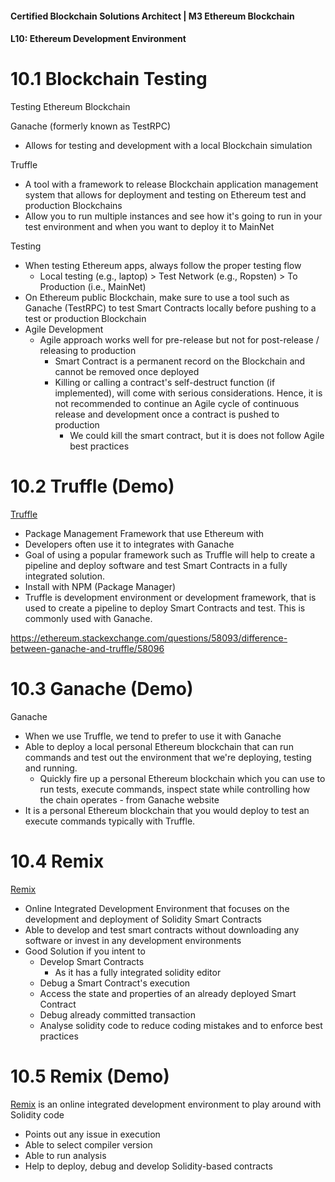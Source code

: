 #### Certified Blockchain Solutions Architect | M3 Ethereum Blockchain
#### L10: Ethereum Development Environment

# 10.1 Blockchain Testing 

Testing Ethereum Blockchain 
 
Ganache (formerly known as TestRPC) 
- Allows for testing and development with a local Blockchain simulation 
 
Truffle 
- A tool with a framework to release Blockchain application management system that allows for deployment and testing on Ethereum test and production Blockchains 
- Allow you to run multiple instances and see how it's going to run in your test environment and when you want to deploy it to MainNet 
 
Testing 
- When testing Ethereum apps, always follow the proper testing flow 
  - Local testing (e.g., laptop) > Test Network (e.g., Ropsten) > To Production (i.e., MainNet) 
- On Ethereum public Blockchain, make sure to use a tool such as Ganache (TestRPC) to test Smart Contracts locally before pushing to a test or production Blockchain 
- Agile Development 
  - Agile approach works well for pre-release but not for post-release / releasing to production 
    - Smart Contract is a permanent record on the Blockchain and cannot be removed once deployed 
    - Killing or calling a contract's self-destruct function (if implemented), will come with serious considerations. Hence, it is not recommended to continue an Agile cycle of continuous release and development once a contract is pushed to production 
      - We could kill the smart contract, but it is does not follow Agile best practices 

# 10.2 Truffle (Demo)

[Truffle](https://truffleframework.com)
- Package Management Framework that use Ethereum with 
- Developers often use it to integrates with Ganache 
- Goal of using a popular framework such as Truffle will help to create a pipeline and deploy software and test Smart Contracts in a fully integrated solution. 
- Install with NPM (Package Manager) 
- Truffle is development environment or development framework, that is used to create a pipeline to deploy Smart Contracts and test. This is commonly used with Ganache. 
 
https://ethereum.stackexchange.com/questions/58093/difference-between-ganache-and-truffle/58096 

# 10.3 Ganache (Demo)

Ganache 
- When we use Truffle, we tend to prefer to use it with Ganache 
- Able to deploy a local personal Ethereum blockchain that can run commands and test out the environment that we're deploying, testing and running. 
  - Quickly fire up a personal Ethereum blockchain which you can use to run tests, execute commands, inspect state while controlling how the chain operates - from Ganache website 
- It is a personal Ethereum blockchain that you would deploy to test an execute commands typically with Truffle. 

# 10.4 Remix

[Remix](http://remix.ethereum.org)
- Online Integrated Development Environment that focuses on the development and deployment of Solidity Smart Contracts 
- Able to develop and test smart contracts without downloading any software or invest in any development environments 
- Good Solution if you intent to 
  - Develop Smart Contracts 
    - As it has a fully integrated solidity editor 
  - Debug a Smart Contract's execution 
  - Access the state and properties of an already deployed Smart Contract 
  - Debug already committed transaction 
  - Analyse solidity code to reduce coding mistakes and to enforce best practices 

# 10.5 Remix (Demo) 

[Remix](http://remix.ethereum.org) is an online integrated development environment to play around with Solidity code 
- Points out any issue in execution 
- Able to select compiler version 
- Able to run analysis 
- Help to deploy, debug and develop Solidity-based contracts
